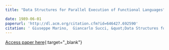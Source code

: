 ```yaml
---
title: "Data Structures for Parallel Execution of Functional Languages"

date: 1989-06-01
paperurl: 'http://dl.acm.org/citation.cfm?id=646427.692590'
citation: ' Giuseppe Marino,  Giancarlo Succi, &quot;Data Structures for Parallel Execution of Functional Languages.&quot;, 1989.'
---
```

[Access paper here](http://dl.acm.org/citation.cfm?id=646427.692590){:target="_blank"}
